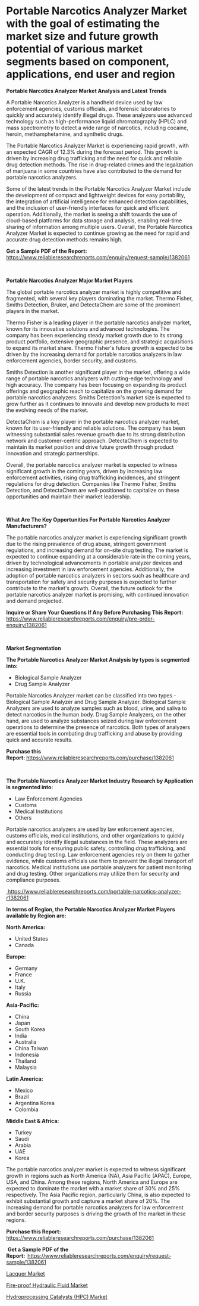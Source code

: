 <p><h1>Portable Narcotics Analyzer Market with the goal of estimating the market size and future growth potential of various market segments based on component, applications, end user and region</h1></p><p><strong>Portable Narcotics Analyzer Market Analysis and Latest Trends</strong></p>
<p><p>A Portable Narcotics Analyzer is a handheld device used by law enforcement agencies, customs officials, and forensic laboratories to quickly and accurately identify illegal drugs. These analyzers use advanced technology such as high-performance liquid chromatography (HPLC) and mass spectrometry to detect a wide range of narcotics, including cocaine, heroin, methamphetamine, and synthetic drugs.</p><p>The Portable Narcotics Analyzer Market is experiencing rapid growth, with an expected CAGR of 12.3% during the forecast period. This growth is driven by increasing drug trafficking and the need for quick and reliable drug detection methods. The rise in drug-related crimes and the legalization of marijuana in some countries have also contributed to the demand for portable narcotics analyzers.</p><p>Some of the latest trends in the Portable Narcotics Analyzer Market include the development of compact and lightweight devices for easy portability, the integration of artificial intelligence for enhanced detection capabilities, and the inclusion of user-friendly interfaces for quick and efficient operation. Additionally, the market is seeing a shift towards the use of cloud-based platforms for data storage and analysis, enabling real-time sharing of information among multiple users. Overall, the Portable Narcotics Analyzer Market is expected to continue growing as the need for rapid and accurate drug detection methods remains high.</p></p>
<p><strong>Get a Sample PDF of the Report:&nbsp;</strong> <a href="https://www.reliableresearchreports.com/enquiry/request-sample/1382061">https://www.reliableresearchreports.com/enquiry/request-sample/1382061</a></p>
<p>&nbsp;</p>
<p><strong>Portable Narcotics Analyzer Major Market Players</strong></p>
<p><p>The global portable narcotics analyzer market is highly competitive and fragmented, with several key players dominating the market. Thermo Fisher, Smiths Detection, Bruker, and DetectaChem are some of the prominent players in the market.</p><p>Thermo Fisher is a leading player in the portable narcotics analyzer market, known for its innovative solutions and advanced technologies. The company has been experiencing steady market growth due to its strong product portfolio, extensive geographic presence, and strategic acquisitions to expand its market share. Thermo Fisher's future growth is expected to be driven by the increasing demand for portable narcotics analyzers in law enforcement agencies, border security, and customs.</p><p>Smiths Detection is another significant player in the market, offering a wide range of portable narcotics analyzers with cutting-edge technology and high accuracy. The company has been focusing on expanding its product offerings and geographic reach to capitalize on the growing demand for portable narcotics analyzers. Smiths Detection's market size is expected to grow further as it continues to innovate and develop new products to meet the evolving needs of the market.</p><p>DetectaChem is a key player in the portable narcotics analyzer market, known for its user-friendly and reliable solutions. The company has been witnessing substantial sales revenue growth due to its strong distribution network and customer-centric approach. DetectaChem is expected to maintain its market position and drive future growth through product innovation and strategic partnerships.</p><p>Overall, the portable narcotics analyzer market is expected to witness significant growth in the coming years, driven by increasing law enforcement activities, rising drug trafficking incidences, and stringent regulations for drug detection. Companies like Thermo Fisher, Smiths Detection, and DetectaChem are well-positioned to capitalize on these opportunities and maintain their market leadership.</p></p>
<p>&nbsp;</p>
<p><strong>What Are The Key Opportunities For Portable Narcotics Analyzer Manufacturers?</strong></p>
<p><p>The portable narcotics analyzer market is experiencing significant growth due to the rising prevalence of drug abuse, stringent government regulations, and increasing demand for on-site drug testing. The market is expected to continue expanding at a considerable rate in the coming years, driven by technological advancements in portable analyzer devices and increasing investment in law enforcement agencies. Additionally, the adoption of portable narcotics analyzers in sectors such as healthcare and transportation for safety and security purposes is expected to further contribute to the market's growth. Overall, the future outlook for the portable narcotics analyzer market is promising, with continued innovation and demand projected.</p></p>
<p><strong>Inquire or Share Your Questions If Any Before Purchasing This Report:</strong> <a href="https://www.reliableresearchreports.com/enquiry/pre-order-enquiry/1382061">https://www.reliableresearchreports.com/enquiry/pre-order-enquiry/1382061</a></p>
<p>&nbsp;</p>
<p><strong>Market Segmentation</strong></p>
<p><strong>The Portable Narcotics Analyzer Market Analysis by types is segmented into:</strong></p>
<p><ul><li>Biological Sample Analyzer</li><li>Drug Sample Analyzer</li></ul></p>
<p><p>Portable Narcotics Analyzer market can be classified into two types - Biological Sample Analyzer and Drug Sample Analyzer. Biological Sample Analyzers are used to analyze samples such as blood, urine, and saliva to detect narcotics in the human body. Drug Sample Analyzers, on the other hand, are used to analyze substances seized during law enforcement operations to determine the presence of narcotics. Both types of analyzers are essential tools in combating drug trafficking and abuse by providing quick and accurate results.</p></p>
<p><strong>Purchase this Report:&nbsp;</strong><a href="https://www.reliableresearchreports.com/purchase/1382061">https://www.reliableresearchreports.com/purchase/1382061</a></p>
<p>&nbsp;</p>
<p><strong>The Portable Narcotics Analyzer Market Industry Research by Application is segmented into:</strong></p>
<p><ul><li>Law Enforcement Agencies</li><li>Customs</li><li>Medical Institutions</li><li>Others</li></ul></p>
<p><p>Portable narcotics analyzers are used by law enforcement agencies, customs officials, medical institutions, and other organizations to quickly and accurately identify illegal substances in the field. These analyzers are essential tools for ensuring public safety, controlling drug trafficking, and conducting drug testing. Law enforcement agencies rely on them to gather evidence, while customs officials use them to prevent the illegal transport of narcotics. Medical institutions use portable analyzers for patient monitoring and drug testing. Other organizations may utilize them for security and compliance purposes.</p></p>
<p><a href="https://www.reliableresearchreports.com/portable-narcotics-analyzer-r1382061">&nbsp;https://www.reliableresearchreports.com/portable-narcotics-analyzer-r1382061</a></p>
<p><strong>In terms of Region, the Portable Narcotics Analyzer Market Players available by Region are:</strong></p>
<p>
    <p> <strong> North America: </strong>
        <ul>
            <li>United States</li>
            <li>Canada</li>
        </ul>
        </p> 
    <p> <strong> Europe: </strong>
        <ul>
            <li>Germany</li>
            <li>France</li>
            <li>U.K.</li>
            <li>Italy</li>
            <li>Russia</li>
        </ul>
        </p> 
    <p> <strong> Asia-Pacific: </strong>
        <ul>
            <li>China</li>
            <li>Japan</li>
            <li>South Korea</li>
            <li>India</li>
            <li>Australia</li>
            <li>China Taiwan</li>
            <li>Indonesia</li>
            <li>Thailand</li>
            <li>Malaysia</li>
        </ul>
        </p> 
    <p> <strong> Latin America: </strong>
        <ul>
            <li>Mexico</li>
            <li>Brazil</li>
            <li>Argentina Korea</li>
            <li>Colombia</li>
        </ul>
        </p> 
    <p> <strong> Middle East & Africa: </strong>
        <ul>
            <li>Turkey</li>
            <li>Saudi</li>
            <li>Arabia</li>
            <li>UAE</li>
            <li>Korea</li>
        </ul>
    </p>
    </p>
<p><p>The portable narcotics analyzer market is expected to witness significant growth in regions such as North America (NA), Asia Pacific (APAC), Europe, USA, and China. Among these regions, North America and Europe are expected to dominate the market with a market share of 30% and 25% respectively. The Asia Pacific region, particularly China, is also expected to exhibit substantial growth and capture a market share of 20%. The increasing demand for portable narcotics analyzers for law enforcement and border security purposes is driving the growth of the market in these regions.</p></p>
<p><strong>Purchase this Report: </strong><a href="https://www.reliableresearchreports.com/purchase/1382061">https://www.reliableresearchreports.com/purchase/1382061</a></p>
<p>&nbsp;<strong>Get a Sample PDF of the Report:&nbsp;&nbsp;</strong><a href="https://www.reliableresearchreports.com/enquiry/request-sample/1382061">https://www.reliableresearchreports.com/enquiry/request-sample/1382061</a></p>
<p><strong></strong></p>
<p><p><a href="https://www.linkedin.com/pulse/lacquer-market-size-share-amp-trends-analysis-report-application-9shbe?trackingId=v7zd28h3gI3J1M2a43pbRg%3D%3D">Lacquer Market</a></p><p><a href="https://www.linkedin.com/pulse/global-fire-proof-hydraulic-fluid-market-types-applications-ofjne?trackingId=i5wXQ%2BCpsfDkeRKp9aHtZQ%3D%3D">Fire-proof Hydraulic Fluid Market</a></p><p><a href="https://www.linkedin.com/pulse/hydroprocessing-catalysts-hpc-market-size-growing-forecasted-udc9e?trackingId=sZAYg4FtpodWef7gndmK5g%3D%3D">Hydroprocessing Catalysts (HPC) Market</a></p></p>